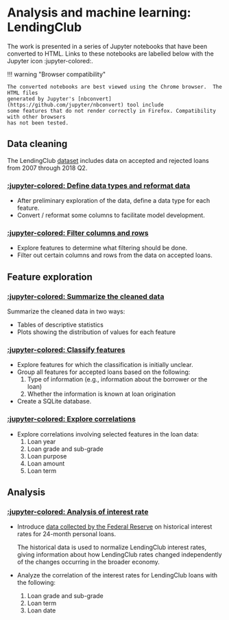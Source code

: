 # Analysis and machine learning: LendingClub

The work is presented in a series of Jupyter notebooks that have been converted to HTML.
Links to these notebooks are labelled below with the Jupyter icon :jupyter-colored:.

!!! warning "Browser compatibility"

    The converted notebooks are best viewed using the Chrome browser.  The HTML files
    generated by Jupyter's [nbconvert](https://github.com/jupyter/nbconvert) tool include
    some features that do not render correctly in Firefox. Compatibility with other browsers
    has not been tested.

## Data cleaning

The LendingClub [dataset](https://www.kaggle.com/datasets/wordsforthewise/lending-club)
includes data on accepted and rejected loans from 2007 through 2018 Q2.

<!--
    In this document, relative links to html files such as
        converted_notebooks/data-cleaning-01.html
    point to Jupyter notebooks that have been converted to html.  The converted_notebooks
    directory containing these converted notebooks is ignored by git in the main branch (due
    to the .gitignore file).  However, this directory is not ignored by the static site
    generator mkdocs-material.  The site published to branch gh-pages therefore includes the
    converted_notebooks directory.

    Note that the command to publish the repo's site is
        poetry run mkdocs gh-deploy --no-history --strict
-->

### [:jupyter-colored: Define data types and reformat data](converted_notebooks/data-cleaning-01.html)

- After preliminary exploration of the data, define a data type for each feature.
- Convert / reformat some columns to facilitate model development.

### [:jupyter-colored: Filter columns and rows](converted_notebooks/data-cleaning-02.html)

- Explore features to determine what filtering should be done.
- Filter out certain columns and rows from the data on accepted loans.

## Feature exploration

###  [:jupyter-colored: Summarize the cleaned data](converted_notebooks/feature-summary-01.html)

Summarize the cleaned data in two ways:

- Tables of descriptive statistics
- Plots showing the distribution of values for each feature

### [:jupyter-colored: Classify features](converted_notebooks/feature-classification-01.html)

- Explore features for which the classification is initially unclear.
- Group all features for accepted loans based on the following:
    1. Type of information (e.g., information about the borrower or the loan)
    2. Whether the information is known at loan origination
- Create a SQLite database.

### [:jupyter-colored: Explore correlations](converted_notebooks/correlations-01.html)

- Explore correlations involving selected features in the loan data:
    1. Loan year
    2. Loan grade and sub-grade
    3. Loan purpose
    4. Loan amount
    5. Loan term

## Analysis

###  [:jupyter-colored: Analysis of interest rate](converted_notebooks/analysis-01.html)

- Introduce [data collected by the Federal Reserve](https://fred.stlouisfed.org/series/TERMCBPER24NS)
  on historical interest rates for 24-month personal loans.

    The historical data is used to normalize LendingClub interest rates, giving
    information about how LendingClub rates changed independently of the changes
    occurring in the broader economy.

- Analyze the correlation of the interest rates for LendingClub loans with the following:
    1. Loan grade and sub-grade
    2. Loan term
    3. Loan date
